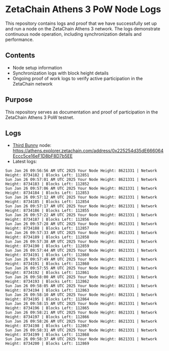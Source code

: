# ZetaChain Athens 3 PoW Node Logs
This repository contains logs and proof that we have successfully set up and run a node on the ZetaChain Athens 3 network. The logs demonstrate continuous node operation, including synchronization details and performance.

## Contents
- Node setup information
- Synchronization logs with block height details
- Ongoing proof of work logs to verify active participation in the ZetaChain network

## Purpose
This repository serves as documentation and proof of participation in the ZetaChain Athens 3 PoW testnet.

## Logs

- [Third Bunny](https://thirdbunny.xyz/) node: https://athens.explorer.zetachain.com/address/0x225254d35dE666064Eccc5ce16eF1D8bF8D7b5EE
- Latest logs:
```
Sun Jan 26 09:56:56 AM UTC 2025 Your Node Height: 8621331 | Network Height: 8734182 | Blocks Left: 112851
Sun Jan 26 09:57:01 AM UTC 2025 Your Node Height: 8621331 | Network Height: 8734183 | Blocks Left: 112852
Sun Jan 26 09:57:06 AM UTC 2025 Your Node Height: 8621331 | Network Height: 8734184 | Blocks Left: 112853
Sun Jan 26 09:57:12 AM UTC 2025 Your Node Height: 8621331 | Network Height: 8734185 | Blocks Left: 112854
Sun Jan 26 09:57:17 AM UTC 2025 Your Node Height: 8621331 | Network Height: 8734186 | Blocks Left: 112855
Sun Jan 26 09:57:22 AM UTC 2025 Your Node Height: 8621331 | Network Height: 8734187 | Blocks Left: 112856
Sun Jan 26 09:57:28 AM UTC 2025 Your Node Height: 8621331 | Network Height: 8734188 | Blocks Left: 112857
Sun Jan 26 09:57:33 AM UTC 2025 Your Node Height: 8621331 | Network Height: 8734189 | Blocks Left: 112858
Sun Jan 26 09:57:38 AM UTC 2025 Your Node Height: 8621331 | Network Height: 8734190 | Blocks Left: 112859
Sun Jan 26 09:57:44 AM UTC 2025 Your Node Height: 8621331 | Network Height: 8734191 | Blocks Left: 112860
Sun Jan 26 09:57:49 AM UTC 2025 Your Node Height: 8621331 | Network Height: 8734191 | Blocks Left: 112860
Sun Jan 26 09:57:55 AM UTC 2025 Your Node Height: 8621331 | Network Height: 8734192 | Blocks Left: 112861
Sun Jan 26 09:58:00 AM UTC 2025 Your Node Height: 8621331 | Network Height: 8734193 | Blocks Left: 112862
Sun Jan 26 09:58:05 AM UTC 2025 Your Node Height: 8621331 | Network Height: 8734194 | Blocks Left: 112863
Sun Jan 26 09:58:10 AM UTC 2025 Your Node Height: 8621331 | Network Height: 8734195 | Blocks Left: 112864
Sun Jan 26 09:58:15 AM UTC 2025 Your Node Height: 8621331 | Network Height: 8734196 | Blocks Left: 112865
Sun Jan 26 09:58:21 AM UTC 2025 Your Node Height: 8621331 | Network Height: 8734197 | Blocks Left: 112866
Sun Jan 26 09:58:26 AM UTC 2025 Your Node Height: 8621331 | Network Height: 8734198 | Blocks Left: 112867
Sun Jan 26 09:58:31 AM UTC 2025 Your Node Height: 8621331 | Network Height: 8734199 | Blocks Left: 112868
Sun Jan 26 09:58:37 AM UTC 2025 Your Node Height: 8621331 | Network Height: 8734200 | Blocks Left: 112869
```
